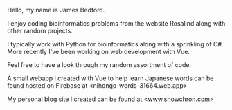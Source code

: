 Hello, my name is James Bedford.

I enjoy coding bioinformatics problems from the website Rosalind along with other random projects.

I typically work with Python for bioinformatics along with a sprinkling of C#. More recently I've been working on web development with Vue.

Feel free to have a look through my random assortment of code.


A small webapp I created with Vue to help learn Japanese words can be found hosted on Firebase at <nihongo-words-31664.web.app>

My personal blog site I created can be found at <www.snowchron.com>
